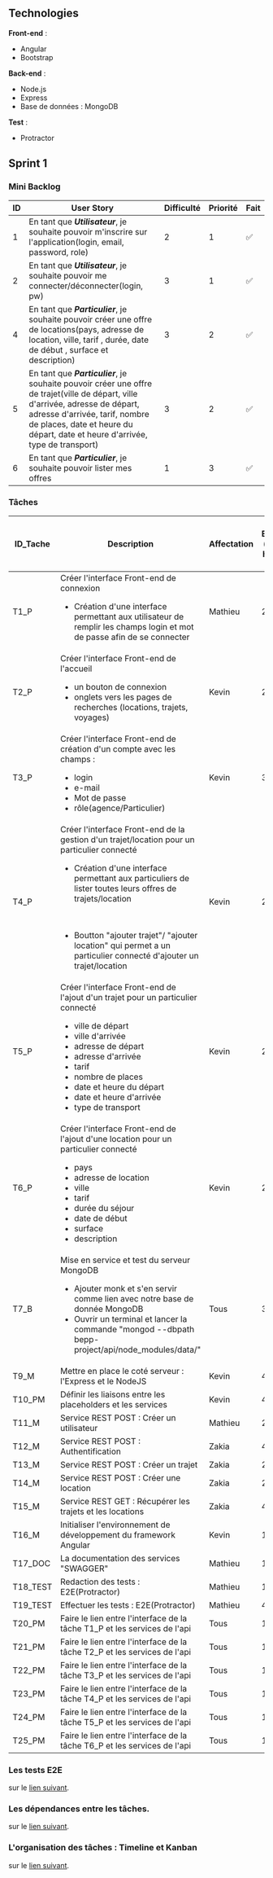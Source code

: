 ## Technologies
**Front-end** :
<ul>
<li>Angular</li> 
    <li>Bootstrap</li>
</ul>

**Back-end** :
<ul>
<li>Node.js</li> 
<li>Express</li>
<li>Base de données : MongoDB</li> 
</ul>

**Test** :
<ul>
<li>Protractor</li> 
</ul>

## Sprint 1

### Mini Backlog

| ID | User Story | Difficulté | Priorité | Fait |
| --- | --- | --- | --- | --- |
| 1 | En tant que ***Utilisateur***, je souhaite pouvoir m'inscrire sur l'application(login, email, password, role) | 2 | 1 | :white_check_mark:
| 2 | En tant que ***Utilisateur***, je souhaite pouvoir me connecter/déconnecter(login, pw) | 3 | 1 | :white_check_mark: 
| 4 | En tant que ***Particulier***, je souhaite pouvoir créer une offre de locations(pays, adresse de location, ville, tarif , durée, date de début , surface et description) | 3 | 2 | :white_check_mark: 
| 5 | En tant que ***Particulier***, je souhaite pouvoir créer une offre de trajet(ville de départ, ville d'arrivée, adresse de départ, adresse d'arrivée, tarif, nombre de places, date et heure du départ, date et heure d'arrivée, type de transport) | 3 | 2 | :white_check_mark: 
| 6 | En tant que ***Particulier***, je souhaite pouvoir lister mes offres| 1 | 3 | :white_check_mark: 

### Tâches

| ID_Tache | Description | Affectation | Durée Estimée ( heure homme ) | US Associés | Etat |
| --- | --- | --- | --- | --- | --- |
| T1_P | Créer l'interface Front-end de connexion<br><ul><li>Création d'une interface permettant aux utilisateur de remplir les champs login et mot de passe afin de se connecter</li></ul> | Mathieu | 2 | 1 | :white_check_mark:
| T2_P | Créer l'interface Front-end de l'accueil<br><ul><li>un bouton de connexion</li><li>onglets vers les pages de recherches (locations, trajets, voyages)</li></ul> | Kevin | 2 | 1 | :white_check_mark:
| T3_P | Créer l'interface Front-end de création d'un compte avec les champs : <br><ul><li>login</li><li>e-mail</li><li>Mot de passe</li><li>rôle(agence/Particulier)</li></ul> | Kevin | 3 | 1 | :white_check_mark:
| T4_P | Créer l'interface Front-end de la gestion d'un trajet/location pour un particulier connecté<br><ul><li>Création d'une interface permettant aux particuliers de lister toutes leurs offres de trajets/location </li></ul> <br><ul><li> Boutton "ajouter trajet"/ "ajouter location" qui permet a un particulier connecté d'ajouter un trajet/location </li></ul> | Kevin | 2 | 1 | :white_check_mark: 
| T5_P | Créer l'interface Front-end de l'ajout d'un trajet pour un particulier connecté<br><ul><li>ville de départ</li><li>ville d'arrivée</li><li>adresse de départ</li><li>adresse d'arrivée</li><li>tarif</li><li>nombre de places</li><li> date et heure du départ</li><li>date et heure d'arrivée</li><li>type de transport</li></ul> | Kevin | 2 | 1 | :white_check_mark: 
| T6_P | Créer l'interface Front-end de l'ajout d'une location pour un particulier connecté<br><ul><li>pays</li><li> adresse de location</li><li>ville</li><li>tarif</li><li>durée du séjour</li><li>date de début</li><li>surface</li><li>description</li></ul> | Kevin | 2 | 1 | :white_check_mark: 
| T7_B | Mise en service et test du serveur MongoDB<br><ul><li>Ajouter monk et s'en servir comme lien avec notre base de donnée MongoDB</li><li>Ouvrir un terminal et lancer la commande "mongod --dbpath bepp-project/api/node_modules/data/"</li></ul>| Tous | 3 | 1 et 2 | :white_check_mark:
| T9_M | Mettre en place le coté serveur : l'Express et le NodeJS | Kevin | 4 | ∅ | :white_check_mark:
| T10_PM | Définir les liaisons entre les placeholders et les services | Kevin | 4 | ∅ | :white_check_mark:
| T11_M | Service REST POST  : Créer un utilisateur| Mathieu | 2 | 1 | :white_check_mark:
| T12_M | Service REST POST  : Authentification | Zakia | 4 | 2 | :white_check_mark:
| T13_M | Service REST POST  : Créer un trajet| Zakia | 2 | 4 | :white_check_mark:
| T14_M | Service REST POST  : Créer une location| Zakia | 2 | 3 | :white_check_mark:
| T15_M | Service REST GET  : Récupérer les trajets et les locations| Zakia | 4 | 5 | :white_check_mark:
| T16_M | Initialiser l'environnement de développement du framework Angular | Kevin | 1/2 | ∅ | :white_check_mark:
| T17_DOC | La documentation des services "SWAGGER" | Mathieu | 1/2 | ∅ | :white_check_mark:
| T18_TEST | Redaction des tests : E2E(Protractor)| Mathieu | 1 | 1 et 2 | :x:
| T19_TEST | Effectuer les tests : E2E(Protractor)| Mathieu | 4 | 1 et 2 | :x:
| T20_PM | Faire le lien entre l'interface de la tâche T1_P et les services de l'api | Tous | 1 | 2 | :white_check_mark:
| T21_PM | Faire le lien entre l'interface de la tâche T2_P et les services de l'api | Tous | 1 | 1 | :white_check_mark:
| T22_PM | Faire le lien entre l'interface de la tâche T3_P et les services de l'api | Tous | 1 | 2 | :white_check_mark:
| T23_PM | Faire le lien entre l'interface de la tâche T4_P et les services de l'api | Tous | 1 | 1 | :white_check_mark:
| T24_PM | Faire le lien entre l'interface de la tâche T5_P et les services de l'api | Tous | 1 | 2 | :white_check_mark:
| T25_PM | Faire le lien entre l'interface de la tâche T6_P et les services de l'api | Tous | 1 | 1 | :white_check_mark:


### Les tests E2E

sur le [lien suivant](sprint1/tests.md).

### Les dépendances entre les tâches.

sur le [lien suivant](sprint1/dependance.md).

### L'organisation des tâches : Timeline et Kanban

sur le [lien suivant](sprint1/organisation.md).
